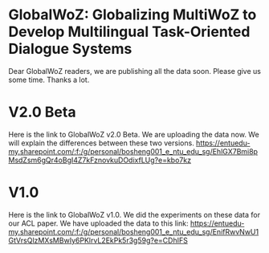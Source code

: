 # GlobalWoZ: Globalizing MultiWoZ to Develop Multilingual Task-Oriented Dialogue Systems
Dear GlobalWoZ readers, we are publishing all the data soon. Please give us some time. Thanks a lot.
# V2.0 Beta
Here is the link to GlobalWoZ v2.0 Beta. We are uploading the data now. We will explain the differences between these two versions. 
https://entuedu-my.sharepoint.com/:f:/g/personal/bosheng001_e_ntu_edu_sg/EhlGX7Bmi8pMsdZsm6gQr4oBgI4Z7kFznovkuDOdixfLUg?e=kbo7kz
# V1.0
Here is the link to GlobalWoZ v1.0. We did the experiments on these data for our ACL paper. 
We have uploaded the data to this link:
https://entuedu-my.sharepoint.com/:f:/g/personal/bosheng001_e_ntu_edu_sg/EnifRwvNwU1GtVrsQlzMXsMBwIy6PKlrvL2EkPk5r3g59g?e=CDhIFS
